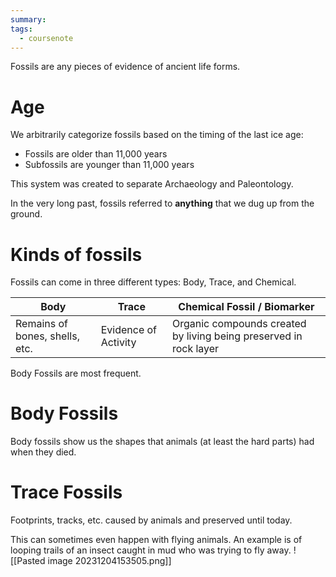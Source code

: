 ```yaml
---
summary: 
tags:
  - coursenote
---
```

Fossils are any pieces of evidence of ancient life forms.

# Age
We arbitrarily categorize fossils based on the timing of the last ice age:
- Fossils are older than 11,000 years
- Subfossils are younger than 11,000 years

This system was created to separate Archaeology and Paleontology.

In the very long past, fossils referred to __anything__ that we dug up from the ground.

# Kinds of fossils
Fossils can come in three different types: Body, Trace, and Chemical.

| Body                           | Trace                | Chemical Fossil / Biomarker                                       |
| ------------------------------ | -------------------- | ----------------------------------------------------------------- |
| Remains of bones, shells, etc. | Evidence of Activity | Organic compounds created by living being preserved in rock layer |
Body Fossils are most frequent.

# Body Fossils
Body fossils show us the shapes that animals (at least the hard parts) had when they died.

# Trace Fossils
Footprints, tracks, etc. caused by animals and preserved until today.

This can sometimes even happen with flying animals. An example is of looping trails of an insect caught in mud who was trying to fly away.
![[Pasted image 20231204153505.png]]